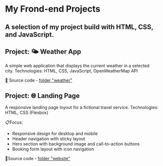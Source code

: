 # My Frond-end Projects
A selection of my project build with HTML, CSS, and JavaScript.
---
## Project: 🌤 Weather App
A simple web application that displays the current weather in a selected city.
Technologies: HTML, CSS, JavaScript, OpenWeatherMap API

 📁 Source code - [folder "weather"](./weather)

## Project: 🌐 Landing Page 
A responsive landing page loyout for a fictional travel service.
Technologies: HTML, CSS (Flexbox)

📋Focus:
- Responsive design for desktop and mobile
- Header navigation with sticky layout
- Hero section with background image and call-to-action buttons
- Booking form layout with icon navigation

📁Source code - [folder "website"](./website)
